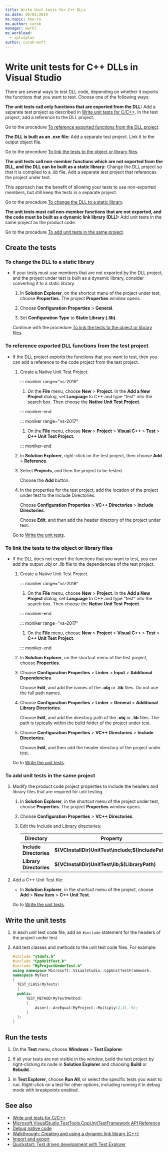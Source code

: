 ```yaml
---
title: Write Unit tests for C++ DLLs
ms.date: 05/01/2019
ms.topic: how-to
ms.author: corob
manager: markl
ms.workload: 
  - cplusplus
author: corob-msft
---
```

# Write unit tests for C++ DLLs in Visual Studio

There are several ways to test DLL code, depending on whether it exports the functions that you want to test. Choose one of the following ways:

**The unit tests call only functions that are exported from the DLL:**
Add a separate test project as described in [Write unit tests for C/C++](writing-unit-tests-for-c-cpp.md). In the test project, add a reference to the DLL project.

Go to the procedure [To reference exported functions from the DLL project](#projectRef).

**The DLL is built as an .exe file:**
Add a separate test project. Link it to the output object file.

Go to the procedure [To link the tests to the object or library files](#objectRef).

**The unit tests call non-member functions which are not exported from the DLL, and the DLL can be built as a static library:**
Change the DLL project so that it is compiled to a *.lib* file. Add a separate test project that references the project under test.

This approach has the benefit of allowing your tests to use non-exported members, but still keep the tests in a separate project.

Go to the procedure [To change the DLL to a static library](#staticLink).

**The unit tests must call non-member functions that are not exported, and the code must be built as a dynamic link library (DLL):**
Add unit tests in the same project as the product code.

Go to the procedure [To add unit tests in the same project](#sameProject).

## Create the tests

### <a name="staticLink"></a> To change the DLL to a static library

- If your tests must use members that are not exported by the DLL project, and the project under test is built as a dynamic library, consider converting it to a static library.

  1. In **Solution Explorer**, on the shortcut menu of the project under test, choose **Properties**. The project **Properties** window opens.

  2. Choose **Configuration Properties** > **General**.

  3. Set **Configuration Type** to **Static Library (.lib)**.

  Continue with the procedure [To link the tests to the object or library files](#objectRef).

### <a name="projectRef"></a> To reference exported DLL functions from the test project

- If the DLL project exports the functions that you want to test, then you can add a reference to the code project from the test project.

  1. Create a Native Unit Test Project.

      ::: moniker range="vs-2019"

      1. On the **File** menu, choose **New** > **Project**. In the **Add a New Project** dialog, set **Language** to C++ and type "test" into the search box. Then choose the **Native Unit Test Project**.

      ::: moniker-end

      ::: moniker range="vs-2017"

      1. On the **File** menu, choose **New** > **Project** > **Visual C++** > **Test** > **C++ Unit Test Project**.

      ::: moniker-end

  1. In **Solution Explorer**, right-click on the test project, then choose **Add** > **Reference**.

  1. Select **Projects**, and then the project to be tested.

       Choose the **Add** button.

  1. In the properties for the test project, add the location of the project under test to the Include Directories.

       Choose **Configuration Properties** > **VC++ Directories** > **Include Directories**.

       Choose **Edit**, and then add the header directory of the project under test.

  Go to [Write the unit tests](#addTests).

### <a name="objectRef"></a> To link the tests to the object or library files

- If the DLL does not export the functions that you want to test, you can add the output *.obj* or *.lib* file to the dependencies of the test project.

  1. Create a Native Unit Test Project.

      ::: moniker range="vs-2019"

      1. On the **File** menu, choose **New** > **Project**. In the **Add a New Project** dialog, set **Language** to C++ and type "test" into the search box. Then choose the **Native Unit Test Project**.

      ::: moniker-end

      ::: moniker range="vs-2017"

      1. On the **File** menu, choose **New** > **Project** > **Visual C++** > **Test** > **C++ Unit Test Project**.

      ::: moniker-end

  2. In **Solution Explorer**, on the shortcut menu of the test project, choose **Properties**.

  3. Choose **Configuration Properties** > **Linker** > **Input** > **Additional Dependencies**.

       Choose **Edit**, and add the names of the **.obj** or **.lib** files. Do not use the full path names.

  4. Choose **Configuration Properties** > **Linker** > **General** > **Additional Library Directories**.

       Choose **Edit**, and add the directory path of the **.obj** or **.lib** files. The path is typically within the build folder of the project under test.

  5. Choose **Configuration Properties** > **VC++ Directories** > **Include Directories**.

       Choose **Edit**, and then add the header directory of the project under test.

  Go to [Write the unit tests](#addTests).

### <a name="sameProject"></a> To add unit tests in the same project

1. Modify the product code project properties to include the headers and library files that are required for unit testing.

   1. In **Solution Explorer**, in the shortcut menu of the project under test, choose **Properties**. The project **Properties** window opens.

   2. Choose **Configuration Properties** > **VC++ Directories**.

   3. Edit the Include and Library directories:

       |Directory|Property|
       |-|-|
       |**Include Directories** | **$(VCInstallDir)UnitTest\include;$(IncludePath)**|
       |**Library Directories** | **$(VCInstallDir)UnitTest\lib;$(LibraryPath)**|

2. Add a C++ Unit Test file:

   - In **Solution Explorer**, in the shortcut menu of the project, choose **Add** > **New Item** > **C++ Unit Test**.

   Go to [Write the unit tests](#addTests).

## <a name="addTests"></a> Write the unit tests

1. In each unit test code file, add an `#include` statement for the headers of the project under test.

2. Add test classes and methods to the unit test code files. For example:

    ```cpp
    #include "stdafx.h"
    #include "CppUnitTest.h"
    #include "MyProjectUnderTest.h"
    using namespace Microsoft::VisualStudio::CppUnitTestFramework;
    namespace MyTest
    {
      TEST_CLASS(MyTests)
      {
      public:
          TEST_METHOD(MyTestMethod)
          {
              Assert::AreEqual(MyProject::Multiply(2,3), 6);
          }
      };
    }
    ```

## Run the tests

1. On the **Test** menu, choose **Windows** > **Test Explorer**.

1. If all your tests are not visible in the window, build the test project by right-clicking its node in **Solution Explorer** and choosing **Build** or **Rebuild**.

1. In **Test Explorer**, choose **Run All**, or select the specific tests you want to run. Right-click on a test for other options, including running it in debug mode with breakpoints enabled.

## See also

- [Write unit tests for C/C++](writing-unit-tests-for-c-cpp.md)
- [Microsoft.VisualStudio.TestTools.CppUnitTestFramework API Reference](../test/microsoft-visualstudio-testtools-cppunittestframework-api-reference.md)
- [Debug native code](../debugger/debugging-native-code.md)
- [Walkthrough: Creating and using a dynamic link library (C++)](/cpp/build/walkthrough-creating-and-using-a-dynamic-link-library-cpp)
- [Import and export](/cpp/build/importing-and-exporting)
- [Quickstart: Test driven development with Test Explorer](../test/quick-start-test-driven-development-with-test-explorer.md)
